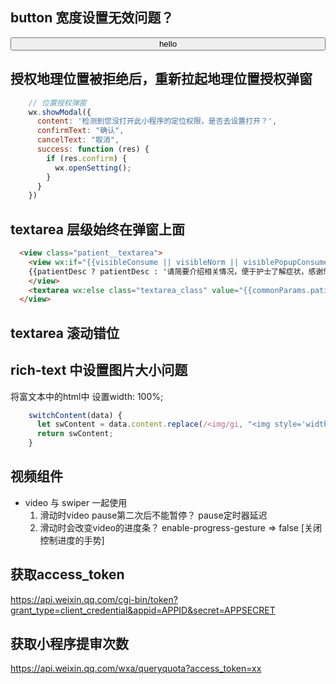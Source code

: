 ## button 宽度设置无效问题？
  <button style="width: 100%">hello</button>

## 授权地理位置被拒绝后，重新拉起地理位置授权弹窗
```js
    // 位置授权弹窗
    wx.showModal({
      content: '检测到您没打开此小程序的定位权限，是否去设置打开？',
      confirmText: "确认",
      cancelText: "取消",
      success: function (res) {
        if (res.confirm) {
          wx.openSetting();
        }
      }
    })
```

## textarea 层级始终在弹窗上面

```html
  <view class="patient__textarea">
    <view wx:if="{{visibleConsume || visibleNorm || visiblePopupConsume}}" class="textarea_class">
    {{patientDesc ? patientDesc : '请简要介绍相关情况，便于护士了解症状，感谢您的配合'}}
    </view>
    <textarea wx:else class="textarea_class" value="{{commonParams.patientSymptom}}" placeholder="请简要介绍相关情况，便于护士了解症状，感谢您的配合" auto-height bindblur="bindPatientSymptoon" />
  </view>
```

## textarea 滚动错位


## rich-text 中设置图片大小问题
将富文本中的html中<img /> 设置width: 100%;
```js
    switchContent(data) {
      let swContent = data.content.replace(/<img/gi, "<img style='width:100%;height:auto!important;max-height:100%;width:100%;'");
      return swContent;
    }
```
## 视频组件
- video 与 swiper 一起使用
  1. 滑动时video pause第二次后不能暂停？
    pause定时器延迟
  2. 滑动时会改变video的进度条？
    enable-progress-gesture => false [关闭控制进度的手势]


## 获取access_token
  https://api.weixin.qq.com/cgi-bin/token?grant_type=client_credential&appid=APPID&secret=APPSECRET
## 获取小程序提审次数
  https://api.weixin.qq.com/wxa/queryquota?access_token=xx
